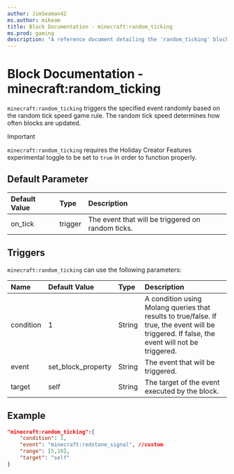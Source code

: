 ```yaml
---
author: JimSeaman42
ms.author: mikeam
title: Block Documentation - minecraft:random_ticking
ms.prod: gaming
description: "A reference document detailing the 'random_ticking' block trigger"
---
```


# Block Documentation - minecraft:random_ticking

`minecraft:random_ticking`  triggers the specified event randomly based on the random tick speed game rule. The random tick speed determines how often blocks are updated.

>[!IMPORTANT]
> `minecraft:random_ticking` requires the Holiday Creator Features experimental toggle to be set to `true` in order to function properly.

## Default Parameter

|Default Value|Type | Description |
|:----|:----|:----|
|on_tick| trigger | The event that will be triggered on random ticks. |

## Triggers

`minecraft:random_ticking` can use the following parameters:

|Name |Default Value  |Type  |Description  |
|:----------|:----------|:----------|:----------|
|condition| 1| String|  A condition using Molang queries that results to true/false. If true, the event will be triggered. If false, the event will not be triggered. |
|event| set_block_property| String|  The event that will be triggered. |
|target| self| String| The target of the event executed by the block. |

## Example

```json
"minecraft:random_ticking":{
    "condition": 1,
    "event": "minecraft:redstone_signal", //custom
    "range": [5,10],
    "target": "self"
}
```

